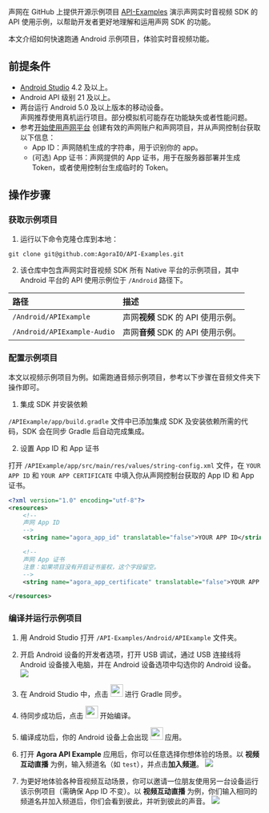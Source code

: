 声网在 GitHub 上提供开源示例项目 [API-Examples](https://github.com/AgoraIO/API-Examples/tree/main) 演示声网实时音视频 SDK 的 API 使用示例，以帮助开发者更好地理解和运用声网 SDK 的功能。

本文介绍如何快速跑通 Android 示例项目，体验实时音视频功能。


## 前提条件

- [Android Studio](https://developer.android.com/studio/) 4.2 及以上。
- Android API 级别 21 及以上。
- 两台运行 Android 5.0 及以上版本的移动设备。
    <div class="alert note">声网推荐使用真机运行项目。部分模拟机可能存在功能缺失或者性能问题。</div>
- 参考[开始使用声网平台](https://docs.agora.io/cn/Agora%20Platform/get_appid_token?platform=All%20Platforms) 创建有效的声网账户和声网项目，并从声网控制台获取以下信息：
    - App ID：声网随机生成的字符串，用于识别你的 app。
    - (可选) App 证书：声网提供的 App 证书，用于在服务器部署并生成 Token，或者使用控制台生成临时的 Token。


## 操作步骤

### 获取示例项目

1. 运行以下命令克隆仓库到本地：

```shell
git clone git@github.com:AgoraIO/API-Examples.git
```

2. 该仓库中包含声网实时音视频 SDK 所有 Native 平台的示例项目，其中 Android 平台的 API 使用示例位于 `/Android` 路径下。

| 路径                        | 描述                           |
|:---------------------------|:-------------------------------|
| `/Android/APIExample`      | 声网**视频** SDK 的 API 使用示例。 |
| `/Android/APIExample-Audio`| 声网**音频** SDK 的 API 使用示例。 |


### 配置示例项目

<div class="alert info">本文以视频示例项目为例。如需跑通音频示例项目，参考以下步骤在音频文件夹下操作即可。</div>

1. 集成 SDK 并安装依赖

`/APIExample/app/build.gradle` 文件中已添加集成 SDK 及安装依赖所需的代码，SDK 会在同步 Gradle 后自动完成集成。

2. 设置 App ID 和 App 证书

打开 `/APIExample/app/src/main/res/values/string-config.xml` 文件，在 `YOUR APP ID` 和 `YOUR APP CERTIFICATE` 中填入你从声网控制台获取的 App ID 和 App 证书。

```xml
<?xml version="1.0" encoding="utf-8"?>
<resources>
    <!--
    声网 App ID
    -->
    <string name="agora_app_id" translatable="false">YOUR APP ID</string>

    <!--
    声网 App 证书
    注意：如果项目没有开启证书鉴权，这个字段留空。
    -->
    <string name="agora_app_certificate" translatable="false">YOUR APP CERTIFICATE</string>

</resources>
```


### 编译并运行示例项目

1. 用 Android Studio 打开 `/API-Examples/Android/APIExample` 文件夹。

2. 开启 Android 设备的开发者选项，打开 USB 调试，通过 USB 连接线将 Android 设备接入电脑，并在 Android 设备选项中勾选你的 Android 设备。
![](https://web-cdn.agora.io/docs-files/1690450282833)

3. 在 Android Studio 中，点击 <img src="https://web-cdn.agora.io/docs-files/1689672727614" width="25"/> 进行 Gradle 同步。

4. 待同步成功后，点击 <img src="https://web-cdn.agora.io/docs-files/1687670569781" width="25"/> 开始编译。

5. 编译成功后，你的 Android 设备上会出现 <img src="https://web-cdn.agora.io/docs-files/1690450345873" width="25"> 应用。

6. 打开 **Agora API Example** 应用后，你可以任意选择你想体验的场景。以 **视频互动直播** 为例，输入频道名（如 `test`），并点击**加入频道**。
![](https://web-cdn.agora.io/docs-files/1690450380432)

7. 为更好地体验各种音视频互动场景，你可以邀请一位朋友使用另一台设备运行该示例项目（需确保 App ID 不变）。以 **视频互动直播** 为例，你们输入相同的频道名并加入频道后，你们会看到彼此，并听到彼此的声音。
![](https://web-cdn.agora.io/docs-files/1690450398617)